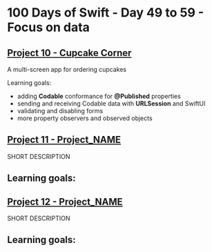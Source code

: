 # 100 Days of Swift - Day 49 to 59 - Focus on data

## [Project 10 - Cupcake Corner](Project%2010)
A multi-screen app for ordering cupcakes

Learning goals:
- adding **Codable** conformance for **@Published** properties
- sending and receiving Codable data with **URLSession** and SwiftUI
- validating and disabling forms
- more property observers and observed objects

## [Project 11 - Project_NAME](Project%2011)
SHORT DESCRIPTION

Learning goals:
- 

## [Project 12 - Project_NAME](Project%2012)
SHORT DESCRIPTION

Learning goals:
- 
